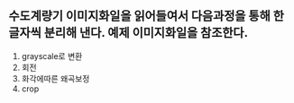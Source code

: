 ## 수도계량기 이미지화일을 읽어들여서 다음과정을 통해 한글자씩 분리해 낸다. 예제 이미지화일을 참조한다.

1. grayscale로 변환
2. 회전  
3. 화각에따른 왜곡보정  
4. crop  
